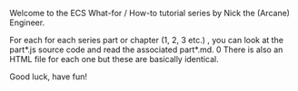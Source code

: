 Welcome to the ECS What-for / How-to tutorial series by Nick the (Arcane) Engineer.

For each for each series part or chapter (1, 2, 3 etc.) , you can look at the part*.js source code and read the associated part*.md.
0
There is also an HTML file for each one but these are basically identical.

Good luck, have fun!

